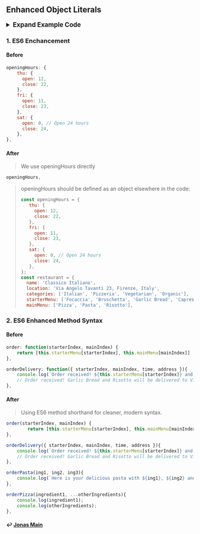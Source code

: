 ## Enhanced Object Literals

<details>
<summary style="font-size: 1.2em;font-weight: bold;"> Expand Example Code</summary>

```js
"use strict";

const openingHours = {
  thu: {
    open: 12,
    close: 22,
  },
  fri: {
    open: 11,
    close: 23,
  },
  sat: {
    open: 0, // Open 24 hours
    close: 24,
  },
};

const restaurant = {
  name: "Classico Italiano",
  location: "Via Angelo Tavanti 23, Firenze, Italy",
  categories: ["Italian", "Pizzeria", "Vegetarian", "Organic"],
  starterMenu: ["Focaccia", "Bruschetta", "Garlic Bread", "Caprese Salad"],
  mainMenu: ["Pizza", "Pasta", "Risotto"],

  openingHours,

  order(starterIndex, mainIndex) {
    return [this.starterMenu[starterIndex], this.mainMenu[mainIndex]];
  },

  orderDelivery({ starterIndex, mainIndex, time, address }) {
    console.log(
      `Order received! ${this.starterMenu[starterIndex]} and ${this.mainMenu[mainIndex]} will be delivered to ${address} at ${time}`
    );
    // Order received! Garlic Bread and Risotto will be delivered to Via del Sole, 21 at 22:30
  },

  orderPasta(ing1, ing2, ing3) {
    console.log(
      `Here is your delicious pasta with ${ing1}, ${ing2} and ${ing3}`
    );
  },

  orderPizza(ingredient1, ...otherIngredients) {
    console.log(ingredient1);
    console.log(otherIngredients);
  },
};
```

</details>

### 1. ES6 Enchancement

#### Before

```js
openingHours: {
	thu: {
      open: 12,
      close: 22,
    },
    fri: {
      open: 11,
      close: 23,
    },
    sat: {
      open: 0, // Open 24 hours
      close: 24,
    },
},
```

#### After

> We use openingHours directly

```js
openingHours,
```

> openingHours should be defined as an object elsewhere in the code:
>
> ```js
> const openingHours = {
>    thu: {
>      open: 12,
>      close: 22,
>    },
>    fri: {
>      open: 11,
>      close: 23,
>    },
>    sat: {
>      open: 0, // Open 24 hours
>      close: 24,
>    },
> };
> const restaurant = {
> 	name: 'Classico Italiano',
> 	location: 'Via Angelo Tavanti 23, Firenze, Italy',
> 	categories: ['Italian', 'Pizzeria', 'Vegetarian', 'Organic'],
> 	starterMenu: ['Focaccia', 'Bruschetta', 'Garlic Bread', 'Caprese Salad'],
> 	mainMenu: ['Pizza', 'Pasta', 'Risotto'],
>
> ```

### 2. ES6 Enhanced Method Syntax

#### Before

```js
order: function(starterIndex, mainIndex) {
    return [this.starterMenu[starterIndex], this.mainMenu[mainIndex]]
},

orderDelivery: function({ starterIndex, mainIndex, time, address }){
    console.log(`Order received! ${this.starterMenu[starterIndex]} and ${this.mainMenu[mainIndex]} will be delivered to ${address} at ${time}`);
    // Order received! Garlic Bread and Risotto will be delivered to Via del Sole, 21 at 22:30
},
```

#### After

> Using ES6 method shorthand for cleaner, modern syntax.

```js
order(starterIndex, mainIndex) {
		return [this.starterMenu[starterIndex], this.mainMenu[mainIndex]]
},

orderDelivery({ starterIndex, mainIndex, time, address }){
    console.log(`Order received! ${this.starterMenu[starterIndex]} and ${this.mainMenu[mainIndex]} will be delivered to ${address} at ${time}`);
    // Order received! Garlic Bread and Risotto will be delivered to Via del Sole, 21 at 22:30
},

orderPasta(ing1, ing2, ing3){
    console.log(`Here is your delicious pasta with ${ing1}, ${ing2} and ${ing3}`)
},

orderPizza(ingredient1, ...otherIngredients){
    console.log(ingredient1);
    console.log(otherIngredients);
},
```

#### ↩️ [Jonas Main](/work/notes/jonas_schmedtmann/jonas-schmedtmann-notes.md)
